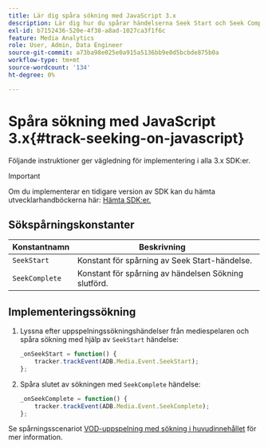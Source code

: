 ```yaml
---
title: Lär dig spåra sökning med JavaScript 3.x
description: Lär dig hur du spårar händelserna Seek Start och Seek Complete med Media SDK i webbläsarappar (JS 3.x).
exl-id: b7152436-520e-4f38-a8ad-1027ca3f1f6c
feature: Media Analytics
role: User, Admin, Data Engineer
source-git-commit: a73ba98e025e0a915a5136bb9e0d5bcbde875b0a
workflow-type: tm+mt
source-wordcount: '134'
ht-degree: 0%

---
```


# Spåra sökning med JavaScript 3.x{#track-seeking-on-javascript}

Följande instruktioner ger vägledning för implementering i alla 3.x SDK:er.

>[!IMPORTANT]
>
>Om du implementerar en tidigare version av SDK kan du hämta utvecklarhandböckerna här: [Hämta SDK:er.](/help/getting-started/download-sdks.md)

## Sökspårningskonstanter

| Konstantnamn | Beskrivning     |
|---|---|
| `SeekStart` | Konstant för spårning av Seek Start-händelse. |
| `SeekComplete` | Konstant för spårning av händelsen Sökning slutförd. |

## Implementeringssökning

1. Lyssna efter uppspelningssökningshändelser från mediespelaren och spåra sökning med hjälp av `SeekStart` händelse:

   ```js
   _onSeekStart = function() {
       tracker.trackEvent(ADB.Media.Event.SeekStart);
   };
   ```

1. Spåra slutet av sökningen med `SeekComplete` händelse:

   ```js
   _onSeekComplete = function() {
       tracker.trackEvent(ADB.Media.Event.SeekComplete);
   };
   ```

Se spårningsscenariot [VOD-uppspelning med sökning i huvudinnehållet](/help/use-cases/tracking-scenarios/vod-seeking.md) för mer information.
